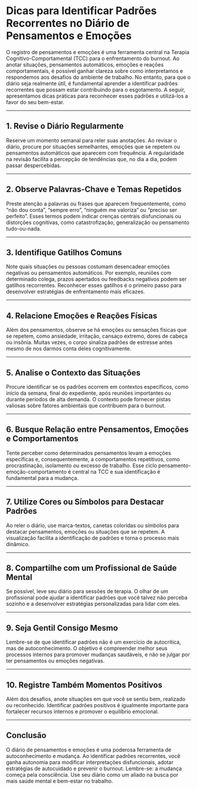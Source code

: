 # Dicas para Identificar Padrões Recorrentes no Diário de Pensamentos e Emoções

O registro de pensamentos e emoções é uma ferramenta central na Terapia Cognitivo-Comportamental (TCC) para o enfrentamento do burnout. Ao anotar situações, pensamentos automáticos, emoções e reações comportamentais, é possível ganhar clareza sobre como interpretamos e respondemos aos desafios do ambiente de trabalho. No entanto, para que o diário seja realmente útil, é fundamental aprender a identificar padrões recorrentes que possam estar contribuindo para o esgotamento. A seguir, apresentamos dicas práticas para reconhecer esses padrões e utilizá-los a favor do seu bem-estar.

---

## 1. **Revise o Diário Regularmente**

Reserve um momento semanal para reler suas anotações. Ao revisar o diário, procure por situações semelhantes, emoções que se repetem ou pensamentos automáticos que aparecem com frequência. A regularidade na revisão facilita a percepção de tendências que, no dia a dia, podem passar despercebidas.

---

## 2. **Observe Palavras-Chave e Temas Repetidos**

Preste atenção a palavras ou frases que aparecem frequentemente, como “não dou conta”, “sempre erro”, “ninguém me valoriza” ou “preciso ser perfeito”. Esses termos podem indicar crenças centrais disfuncionais ou distorções cognitivas, como catastrofização, generalização ou pensamento tudo-ou-nada.

---

## 3. **Identifique Gatilhos Comuns**

Note quais situações ou pessoas costumam desencadear emoções negativas ou pensamentos automáticos. Por exemplo, reuniões com determinado colega, prazos apertados ou feedbacks negativos podem ser gatilhos recorrentes. Reconhecer esses gatilhos é o primeiro passo para desenvolver estratégias de enfrentamento mais eficazes.

---

## 4. **Relacione Emoções e Reações Físicas**

Além dos pensamentos, observe se há emoções ou sensações físicas que se repetem, como ansiedade, irritação, cansaço extremo, dores de cabeça ou insônia. Muitas vezes, o corpo sinaliza padrões de estresse antes mesmo de nos darmos conta deles cognitivamente.

---

## 5. **Analise o Contexto das Situações**

Procure identificar se os padrões ocorrem em contextos específicos, como início da semana, final do expediente, após reuniões importantes ou durante períodos de alta demanda. O contexto pode fornecer pistas valiosas sobre fatores ambientais que contribuem para o burnout.

---

## 6. **Busque Relação entre Pensamentos, Emoções e Comportamentos**

Tente perceber como determinados pensamentos levam a emoções específicas e, consequentemente, a comportamentos repetitivos, como procrastinação, isolamento ou excesso de trabalho. Esse ciclo pensamento-emoção-comportamento é central na TCC e sua identificação é fundamental para a mudança.

---

## 7. **Utilize Cores ou Símbolos para Destacar Padrões**

Ao reler o diário, use marca-textos, canetas coloridas ou símbolos para destacar pensamentos, emoções ou situações que se repetem. A visualização facilita a identificação de padrões e torna o processo mais dinâmico.

---

## 8. **Compartilhe com um Profissional de Saúde Mental**

Se possível, leve seu diário para sessões de terapia. O olhar de um profissional pode ajudar a identificar padrões que você talvez não perceba sozinho e a desenvolver estratégias personalizadas para lidar com eles.

---

## 9. **Seja Gentil Consigo Mesmo**

Lembre-se de que identificar padrões não é um exercício de autocrítica, mas de autoconhecimento. O objetivo é compreender melhor seus processos internos para promover mudanças saudáveis, e não se julgar por ter pensamentos ou emoções negativas.

---

## 10. **Registre Também Momentos Positivos**

Além dos desafios, anote situações em que você se sentiu bem, realizado ou reconhecido. Identificar padrões positivos é igualmente importante para fortalecer recursos internos e promover o equilíbrio emocional.

---

## **Conclusão**

O diário de pensamentos e emoções é uma poderosa ferramenta de autoconhecimento e mudança. Ao identificar padrões recorrentes, você ganha autonomia para modificar interpretações disfuncionais, adotar estratégias de autocuidado e prevenir o burnout. Lembre-se: a mudança começa pela consciência. Use seu diário como um aliado na busca por mais saúde mental e bem-estar no trabalho.